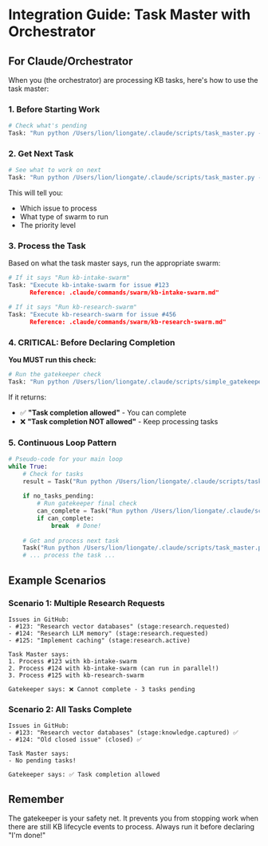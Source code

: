 # Integration Guide: Task Master with Orchestrator

## For Claude/Orchestrator

When you (the orchestrator) are processing KB tasks, here's how to use the task
master:

### 1. Before Starting Work

```python
# Check what's pending
Task: "Run python /Users/lion/liongate/.claude/scripts/task_master.py --list"
```

### 2. Get Next Task

```python
# See what to work on next
Task: "Run python /Users/lion/liongate/.claude/scripts/task_master.py --next"
```

This will tell you:

- Which issue to process
- What type of swarm to run
- The priority level

### 3. Process the Task

Based on what the task master says, run the appropriate swarm:

```python
# If it says "Run kb-intake-swarm"
Task: "Execute kb-intake-swarm for issue #123
      Reference: .claude/commands/swarm/kb-intake-swarm.md"

# If it says "Run kb-research-swarm"  
Task: "Execute kb-research-swarm for issue #456
      Reference: .claude/commands/swarm/kb-research-swarm.md"
```

### 4. CRITICAL: Before Declaring Completion

**You MUST run this check:**

```python
# Run the gatekeeper check
Task: "Run python /Users/lion/liongate/.claude/scripts/simple_gatekeeper.py"
```

If it returns:

- ✅ **"Task completion allowed"** - You can complete
- ❌ **"Task completion NOT allowed"** - Keep processing tasks

### 5. Continuous Loop Pattern

```python
# Pseudo-code for your main loop
while True:
    # Check for tasks
    result = Task("Run python /Users/lion/liongate/.claude/scripts/task_master.py --check")
    
    if no_tasks_pending:
        # Run gatekeeper final check
        can_complete = Task("Run python /Users/lion/liongate/.claude/scripts/simple_gatekeeper.py")
        if can_complete:
            break  # Done!
    
    # Get and process next task
    Task("Run python /Users/lion/liongate/.claude/scripts/task_master.py --next")
    # ... process the task ...
```

## Example Scenarios

### Scenario 1: Multiple Research Requests

```
Issues in GitHub:
- #123: "Research vector databases" (stage:research.requested)
- #124: "Research LLM memory" (stage:research.requested)
- #125: "Implement caching" (stage:research.active)

Task Master says:
1. Process #123 with kb-intake-swarm
2. Process #124 with kb-intake-swarm (can run in parallel!)
3. Process #125 with kb-research-swarm

Gatekeeper says: ❌ Cannot complete - 3 tasks pending
```

### Scenario 2: All Tasks Complete

```
Issues in GitHub:
- #123: "Research vector databases" (stage:knowledge.captured) ✅
- #124: "Old closed issue" (closed) ✅

Task Master says:
- No pending tasks!

Gatekeeper says: ✅ Task completion allowed
```

## Remember

The gatekeeper is your safety net. It prevents you from stopping work when there
are still KB lifecycle events to process. Always run it before declaring "I'm
done!"
